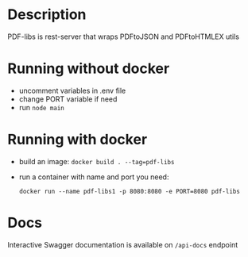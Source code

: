 # Description
PDF-libs is rest-server that wraps PDFtoJSON and PDFtoHTMLEX utils

# Running without docker
* uncomment variables in .env file
* change PORT variable if need
* run `node main`

# Running with docker
* build an image: `docker build . --tag=pdf-libs`
* run a container with name and port you need: 
  
  `docker run --name pdf-libs1 -p 8080:8080 -e PORT=8080 pdf-libs`

# Docs
Interactive Swagger documentation is available on `/api-docs` endpoint

